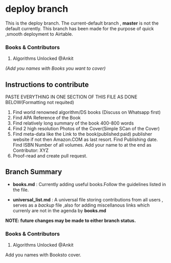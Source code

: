 # deploy branch

This is the deploy branch. The current-default branch , **master** is not the default currently.
This branch has been made for the purpose of quick ,smooth deployment to Airtable.



### Books & Contributors

1. Algorithms Unlocked   @Ankit 


_(Add you names with Books you want to cover)_

## Instructions to contribute 

PASTE EVERYTHING IN ONE SECTION OF THIS FILE AS DONE BELOW(Formatting not requited)
1. Find world renowned algorithm/DS books (Discuss on Whatsapp first)
2. Find APA Reference of the Book 
3. Find relatively long summary of the book 400-800 words 
4. Find 2 high resolution Photos of the Cover(Simple SCan of the Cover)
5. Find meta-data like the Link to the book(published:paid) publisher website if not then Amazon.COM as last resort. Find Publishing date.
Find ISBN Number of all volumes. Add your name to at the end as Contributor: XYZ 
6. Proof-read and create pull request.


## Branch Summary

- **books.md** : Currently adding useful books.Follow the guidelines listed in the file.


- **universal_list.md** : A universal file storing contributions from all users , serves as a *backup* file ,also for adding miscellanous links which currenly are not in the agenda by **books.md**


**NOTE: future changes may be made to either branch status.**


### Books & Contributors

1. Algorithms Unlocked   @Ankit 

Add you names with Booksto cover.